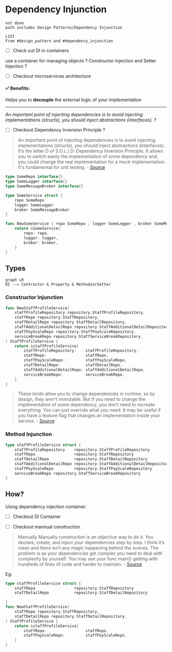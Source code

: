 # Dependency Injunction

```tasks 
not done 
path includes Design Patterns/Dependency Injunction
```


```dataview
LIST 
From #design_pattern and #dependency_injunction
```


- [ ] Check out DI in containers 


use a container for managing objects ?
Constructor Injection and Setter Injection ? 

- [ ] Checkout microservices architecture 

#### ✅ Benefits:

Helps you to **decouple** the external logic of your implementation 

---

*An important point of injecting dependencies is to avoid injecting implementations (structs), you should inject abstractions (interfaces).* ? 

- [ ] Checkout Dependency Inversion Principle ? 

>  An important point of injecting dependencies is to avoid injecting implementations (structs), you should inject abstractions (interfaces). It’s the letter D of S.O.L.I.D: Dependency Inversion Principle. It allows you to switch easily the implementation of some dependency and, you could change the real implementation for a mock implementation. It's fundamental for unit testing. - [Source](https://medium.com/avenue-tech/dependency-injection-in-go-35293ef7b6)

```go 
type SomeRepo interface{}
type SomeLogger interface{}
type SomeMessageBroker interface{}

type SomeService struct {
	repo SomeRepo
	logger SomeLogger 
	broker SomeMessageBroker 
}

func NewSomeService ( repo SomeRepo , logger SomeLogger , broker SomeMessageBroker)SomeService{
	return &SomeService{
		repo: repo,
		logger: logger,
		broker: broker,
	}
} 
```


## Types 

```mermaid 
graph LR 
DI --> Contructor & Property & MethodsorSetter 
```
### Constructor Injunction 
```go
func NewStaffProfileService(
	staffProfileRepository repository.StaffProfileRepository,
	staffRepo repository.StaffRepository,
	staffDetailRepo repository.StaffDetailRepository,
	staffAdditionalDetailRepo repository.StaffAdditionalDetailRepository,
	staffPayScaleRepo repository.StaffPayScaleRepository,
	serviceBreakRepo repository.StaffServiceBreakRepository,
) StaffProfileService {
	return &staffProfileService{
		staffProfileRepository:    staffProfileRepository,
		staffRepo:                 staffRepo,
		staffPayScaleRepo:         staffPayScaleRepo,
		staffDetailRepo:           staffDetailRepo,
		staffAdditionalDetailRepo: staffAdditionalDetailRepo,
		serviceBreakRepo:          serviceBreakRepo,
	}
}
```

> These kinds allow you to change dependencies in runtime, so by design, they aren’t immutable. But if you need to change the implementation of some dependency, you don’t need to recreate everything. You can just override what you need. It may be useful if you have a feature flag that changes an implementation inside your service. - [Source](https://medium.com/avenue-tech/dependency-injection-in-go-35293ef7b6)

### Method Injunction 

```go
type staffProfileService struct {
	staffProfileRepository    repository.StaffProfileRepository
	staffRepo                 repository.StaffRepository
	staffDetailRepo           repository.StaffDetailRepository
	staffAdditionalDetailRepo repository.StaffAdditionalDetailRepository
	staffPayScaleRepo         repository.StaffPayScaleRepository
	serviceBreakRepo repository.StaffServiceBreakRepository
}
```

## How? 
Using dependency injection container. 
- [ ] Checkout DI Container 

- [ ] Checkout mannual construciton
> Manually
> Manually construction is an objective way to do it. You declare, create, and inject your dependencies step by step. I think it’s clean and there isn’t any magic happening behind the scenes. The problem is as your dependencies get complex you need to deal with complexity by yourself. You may see your func main() getting with hundreds of lines of code and harder to maintain. - [Source](https://medium.com/avenue-tech/dependency-injection-in-go-35293ef7b6)

Eg:

```go
type staffProfileService struct {
	staffRepo                 repository.StaffRepository
	staffDetailRepo           repository.StaffDetailRepository

}
func NewStaffProfileService(
	staffRepo repository.StaffRepository,
	staffDetailRepo repository.StaffDetailRepository,
) StaffProfileService {
	return &staffProfileService{
		staffRepo:                 staffRepo,
		staffPayScaleRepo:         staffPayScaleRepo,
	}
}

```






















